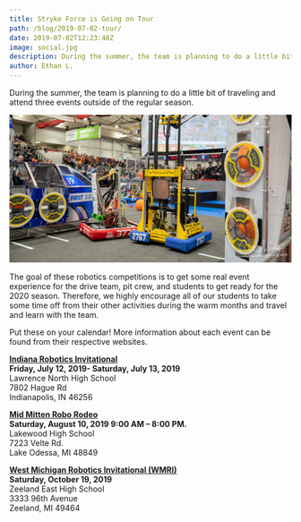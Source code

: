 ```yaml
---
title: Stryke Force is Going on Tour
path: /blog/2019-07-02-tour/
date: 2019-07-02T12:23:48Z
image: social.jpg
description: During the summer, the team is planning to do a little bit of traveling and attend three events outside of the regular season.
author: Ethan L.
---
```


During the summer, the team is planning to do a little bit of traveling and
attend three events outside of the regular season.

<!--more-->

![Stryke Force competing at MSC Division event](./social.jpg)

The goal of these robotics competitions is to get some real event experience
for the drive team, pit crew, and students to get ready for the 2020 season.
Therefore, we highly encourage all of our students to take some time off from
their other activities during the warm months and travel and learn with the
team.

Put these on your calendar! More information about each event can be found from
their respective websites.

**[Indiana Robotics Invitational](http://indianaroboticsinvitational.org/)**<br>
**Friday, July 12, 2019- Saturday, July 13, 2019**<br>
Lawrence North High School<br>
7802 Hague Rd<br>
Indianapolis, IN 46256

**[Mid Mitten Robo Rodeo](https://midmittenroborodeo.com/)**<br>
**Saturday, August 10, 2019 9:00 AM – 8:00 PM.**<br>
Lakewood High School<br>
7223 Velte Rd.<br>
Lake Odessa, MI 48849

**[West Michigan Robotics Invitational (WMRI)](http://www.wmri.info/home)**<br>
**Saturday, October 19, 2019** <br>
Zeeland East High School<br>
3333 96th Avenue<br>
Zeeland, MI 49464

